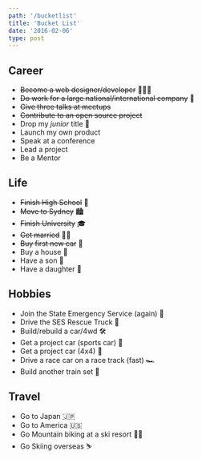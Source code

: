 ```yaml
---
path: '/bucketlist'
title: 'Bucket List'
date: '2016-02-06'
type: post
---
```


## Career

- ~~Become a web designer/developer~~ 👨🏻‍💻
- ~~Do work for a large national/international company~~ 🏢
- ~~Give three talks at meetups~~
- ~~Contribute to an open source project~~
- Drop my _junior_ title 🍼
- Launch my own product
- Speak at a conference
- Lead a project
- Be a Mentor

## Life

- ~~Finish High School~~ 🏫
- ~~Move to Sydney~~ 🏙
- ~~Finish University~~ 🎓
- ~~Get married~~ 🤵🏻
- ~~Buy first new car~~ 🚗
- Buy a house 🏡
- Have a son 👶
- Have a daughter 👶

## Hobbies

- Join the State Emergency Service (again) 🚨
- Drive the SES Rescue Truck 🚒
- Build/rebuild a car/4wd 🛠
- Get a project car (sports car) 🚗
- Get a project car (4x4) 🚙
- Drive a race car on a race track (fast) 🏎
- Build another train set 🚂

## Travel

- Go to Japan 🇯🇵
- Go to America 🇺🇸
- Go Mountain biking at a ski resort 🚵‍♂️
- Go Skiing overseas ⛷
